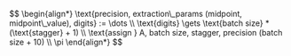 <p align="left">
$$
\begin{align*}
\text{precision, extraction\_params (midpoint, midpoint\_value), digits} := \dots \\
\text{digits} \gets \text{batch size} * (\text{stagger} + 1) \\
\text{assign } A, batch size, stagger, precision (batch size + 10) \\
\pi
\end{align*}
$$
</p>
